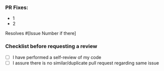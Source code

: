 ### PR Fixes:

- 1
- 2

Resolves #[Issue Number if there]

### Checklist before requesting a review

- [ ] I have performed a self-review of my code
- [ ] I assure there is no similar/duplicate pull request regarding same issue
